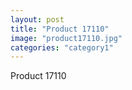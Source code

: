 ```yaml
---
layout: post
title: "Product 17110"
image: "product17110.jpg"
categories: "category1"
---
```

Product 17110
